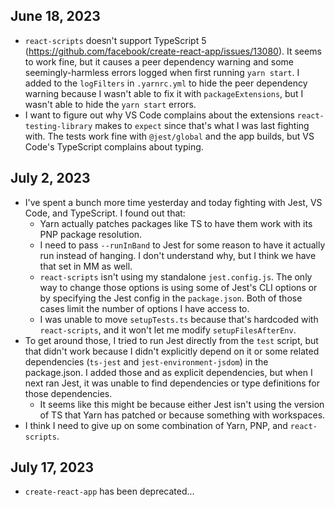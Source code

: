 ## June 18, 2023

-   `react-scripts` doesn't support TypeScript 5 (https://github.com/facebook/create-react-app/issues/13080). It seems to work fine, but it causes a peer dependency warning and some seemingly-harmless errors logged when first running `yarn start`. I added to the `logFilters` in `.yarnrc.yml` to hide the peer dependency warning because I wasn't able to fix it with `packageExtensions`, but I wasn't able to hide the `yarn start` errors.
-   I want to figure out why VS Code complains about the extensions `react-testing-library` makes to `expect` since that's what I was last fighting with. The tests work fine with `@jest/global` and the app builds, but VS Code's TypeScript complains about typing.

## July 2, 2023

-   I've spent a bunch more time yesterday and today fighting with Jest, VS Code, and TypeScript. I found out that:
    -   Yarn actually patches packages like TS to have them work with its PNP package resolution.
    -   I need to pass `--runInBand` to Jest for some reason to have it actually run instead of hanging. I don't understand why, but I think we have that set in MM as well.
    -   `react-scripts` isn't using my standalone `jest.config.js`. The only way to change those options is using some of Jest's CLI options or by specifying the Jest config in the `package.json`. Both of those cases limit the number of options I have access to.
    -   I was unable to move `setupTests.ts` because that's hardcoded with `react-scripts`, and it won't let me modify `setupFilesAfterEnv`.
-   To get around those, I tried to run Jest directly from the `test` script, but that didn't work because I didn't explicitly depend on it or some related dependencies (`ts-jest` and `jest-environment-jsdom`) in the package.json. I added those and as explicit dependencies, but when I next ran Jest, it was unable to find dependencies or type definitions for those dependencies.
    -   It seems like this might be because either Jest isn't using the version of TS that Yarn has patched or because something with workspaces.
-   I think I need to give up on some combination of Yarn, PNP, and `react-scripts`.

## July 17, 2023

-   `create-react-app` has been deprecated...
